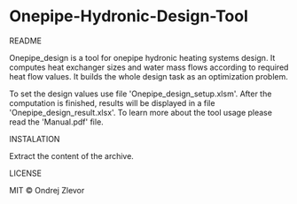 # Onepipe-Hydronic-Design-Tool

README

  Onepipe_design is a tool for onepipe hydronic heating systems design. It 
  computes heat exchanger sizes and water mass flows according to required 
  heat flow values. It builds the whole design task as an optimization 
  problem.  
  
  To set the design values use file 'Onepipe_design_setup.xlsm'. After the 
  computation is finished, results will be displayed in a file 
  'Onepipe_design_result.xlsx'. To learn more about the tool usage please 
  read the 'Manual.pdf' file. 
  
INSTALATION

  Extract the content of the archive. 
  
LICENSE

  MIT © Ondrej Zlevor
